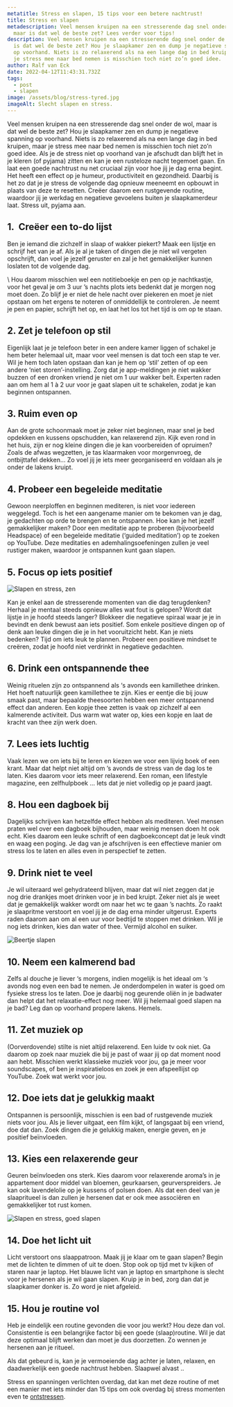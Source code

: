 ```yaml
---
metatitle: Stress en slapen, 15 tips voor een betere nachtrust!
title: Stress en slapen
metadescription: Veel mensen kruipen na een stresserende dag snel onder de wol,
  maar is dat wel de beste zet? Lees verder voor tips!
description: Veel mensen kruipen na een stresserende dag snel onder de wol, maar
  is dat wel de beste zet? Hou je slaapkamer zen en dump je negatieve spanning
  op voorhand. Niets is zo relaxerend als na een lange dag in bed kruipen, maar
  je stress mee naar bed nemen is misschien toch niet zo’n goed idee.
author: Ralf van Eck
date: 2022-04-12T11:43:31.732Z
tags:
  - post
  - slapen
image: /assets/blog/stress-tyred.jpg
imageAlt: Slecht slapen en stress.
---
```

Veel mensen kruipen na een stresserende dag snel onder de wol, maar is dat wel de beste zet? Hou je slaapkamer zen en dump je negatieve spanning op voorhand. Niets is zo relaxerend als na een lange dag in bed kruipen, maar je stress mee naar bed nemen is misschien toch niet zo’n goed idee. Als je de stress niet op voorhand van je afschudt dan blijft het in je kleren (of pyjama) zitten en kan je een rusteloze nacht tegemoet gaan. En laat een goede nachtrust nu net cruciaal zijn voor hoe jij je dag erna begint. Het heeft een effect op je humeur, productiviteit en gezondheid. Daarbij is het zo dat je je stress de volgende dag opnieuw meeneemt en opbouwt in plaats van deze te resetten. Creëer daarom een rustgevende routine, waardoor jij je werkdag en negatieve gevoelens buiten je slaapkamerdeur laat. Stress uit, pyjama aan.

## **1.  Creëer een to-do lijst**

Ben je iemand die zichzelf in slaap of wakker piekert? Maak een lijstje en schrijf het van je af. Als je al je taken of dingen die je niet wil vergeten opschrijft, dan voel je jezelf geruster en zal je het gemakkelijker kunnen loslaten tot de volgende dag.

\ Hou daarom misschien wel een notitieboekje en pen op je nachtkastje, voor het geval je om 3 uur ’s nachts plots iets bedenkt dat je morgen nog moet doen. Zo blijf je er niet de hele nacht over piekeren en moet je niet opstaan om het ergens te noteren of onmiddellijk te controleren. Je neemt je pen en papier, schrijft het op, en laat het los tot het tijd is om op te staan.

## **2. Zet je telefoon op stil**

Eigenlijk laat je je telefoon beter in een andere kamer liggen of schakel je hem beter helemaal uit, maar voor veel mensen is dat toch een stap te ver. Wil je hem toch laten opstaan dan kan je hem op ‘stil’ zetten of op een andere ‘niet storen’-instelling. Zorg dat je app-meldingen je niet wakker buzzen of een dronken vriend je niet om 1 uur wakker belt. Experten raden aan om hem al 1 à 2 uur voor je gaat slapen uit te schakelen, zodat je kan beginnen ontspannen.

## **3. Ruim even op**

Aan de grote schoonmaak moet je zeker niet beginnen, maar snel je bed opdekken en kussens opschudden, kan relaxerend zijn. Kijk even rond in het huis, zijn er nog kleine dingen die je kan voorbereiden of opruimen? Zoals de afwas wegzetten, je tas klaarmaken voor morgenvroeg, de ontbijttafel dekken… Zo voel jij je iets meer georganiseerd en voldaan als je onder de lakens kruipt.

## **4. Probeer een begeleide meditatie**

Gewoon neerploffen en beginnen mediteren, is niet voor iedereen weggelegd. Toch is het een aangename manier om te bekomen van je dag, je gedachten op orde te brengen en te ontspannen. Hoe kan je het jezelf gemakkelijker maken? Door een meditatie app te proberen (bijvoorbeeld Headspace) of een begeleide meditatie (‘guided meditation’) op te zoeken op YouTube. Deze meditaties en ademhalingsoefeningen zullen je veel rustiger maken, waardoor je ontspannen kunt gaan slapen.

## **5. Focus op iets positief**

![Slapen en stress, zen](/assets/blog/stressfree2.jpg "Zen woman")

Kan je enkel aan de stresserende momenten van die dag terugdenken? Herhaal je mentaal steeds opnieuw alles wat fout is gelopen? Wordt dat lijstje in je hoofd steeds langer? Blokkeer die negatieve spiraal waar je je in bevindt en denk bewust aan iets positief. Som enkele positieve dingen op of denk aan leuke dingen die je in het vooruitzicht hebt. Kan je niets bedenken? Tijd om iets leuk te plannen. Probeer een positieve mindset te creëren, zodat je hoofd niet verdrinkt in negatieve gedachten.

## **6. Drink een ontspannende thee**

Weinig rituelen zijn zo ontspannend als ‘s avonds een kamillethee drinken. Het hoeft natuurlijk geen kamillethee te zijn. Kies er eentje die bij jouw smaak past, maar bepaalde theesoorten hebben een meer ontspannend effect dan anderen. Een kopje thee zetten is vaak op zichzelf al een kalmerende activiteit. Dus warm wat water op, kies een kopje en laat de kracht van thee zijn werk doen.

## **7. Lees iets luchtig**

Vaak lezen we om iets bij te leren en kiezen we voor een lijvig boek of een krant. Maar dat helpt niet altijd om ’s avonds de stress van de dag los te laten. Kies daarom voor iets meer relaxerend. Een roman, een lifestyle magazine, een zelfhulpboek … Iets dat je niet volledig op je paard jaagt.

## **8. Hou een dagboek bij**

Dagelijks schrijven kan hetzelfde effect hebben als mediteren. Veel mensen praten wel over een dagboek bijhouden, maar weinig mensen doen ht ook echt. Kies daarom een leuke schrift of een dagboekconcept dat je leuk vindt en waag een poging. Je dag van je afschrijven is een effectieve manier om stress los te laten en alles even in perspectief te zetten.

## **9. Drink niet te veel**

Je wil uiteraard wel gehydrateerd blijven, maar dat wil niet zeggen dat je nog drie drankjes moet drinken voor je in bed kruipt. Zeker niet als je weet dat je gemakkelijk wakker wordt om naar het wc te gaan ’s nachts. Zo raakt je slaapritme verstoort en voel jij je de dag erna minder uitgerust. Experts raden daarom aan om al een uur voor bedtijd te stoppen met drinken. Wil je nog iets drinken, kies dan water of thee. Vermijd alcohol en suiker.

![Beertje slapen](/assets/blog/giphy.gif "sleep bear giphy")

## **10. Neem een kalmerend bad**

Zelfs al douche je liever ‘s morgens, indien mogelijk is het ideaal om ‘s avonds nog even een bad te nemen. Je onderdompelen in water is goed om fysieke stress los te laten. Doe je daarbij nog geurende oliën in je badwater dan helpt dat het relaxatie-effect nog meer. Wil jij helemaal goed slapen na je bad? Leg dan op voorhand propere lakens. Hemels.

## **11. Zet muziek op**

(Oorverdovende) stilte is niet altijd relaxerend. Een luide tv ook niet. Ga daarom op zoek naar muziek die bij je past of waar jij op dat moment nood aan hebt. Misschien werkt klassieke muziek voor jou, ga je meer voor soundscapes, of ben je inspiratieloos en zoek je een afspeellijst op YouTube. Zoek wat werkt voor jou.

## **12. Doe iets dat je gelukkig maakt**

Ontspannen is persoonlijk, misschien is een bad of rustgevende muziek niets voor jou. Als je liever uitgaat, een film kijkt, of langsgaat bij een vriend, doe dat dan. Zoek dingen die je gelukkig maken, energie geven, en je positief beïnvloeden.

## **13. Kies een relaxerende geur**

Geuren beïnvloeden ons sterk. Kies daarom voor relaxerende aroma’s in je appartement door middel van bloemen, geurkaarsen, geurverspreiders. Je kan ook lavendelolie op je kussens of polsen doen. Als dat een deel van je slaapritueel is dan zullen je hersenen dat er ook mee associëren en gemakkelijker tot rust komen.

![Slapen en stress, goed slapen](/assets/blog/nicesleep.jpg "Goed slapen")

## **14. Doe het licht uit**

Licht verstoort ons slaappatroon. Maak jij je klaar om te gaan slapen? Begin met de lichten te dimmen of uit te doen. Stop ook op tijd met tv kijken of staren naar je laptop. Het blauwe licht van je laptop en smartphone is slecht voor je hersenen als je wil gaan slapen. Kruip je in bed, zorg dan dat je slaapkamer donker is. Zo word je niet afgeleid.

## **15. Hou je routine vol**

Heb je eindelijk een routine gevonden die voor jou werkt? Hou deze dan vol. Consistentie is een belangrijke factor bij een goede (slaap)routine. Wil je dat deze optimaal blijft werken dan moet je dus doorzetten. Zo wennen je hersenen aan je ritueel.

Als dat gebeurd is, kan je je vermoeiende dag achter je laten, relaxen, en daadwerkelijk een goede nachtrust hebben. Slaapwel alvast ..

Stress en spanningen verlichten overdag, dat kan met deze routine of met een manier met iets minder dan 15 tips om ook overdag bij stress momenten even te [ontstressen](https://nuontstressen.nl/blog/stress-en-spanningen-verlichten-met-deze-4-instant-tips/).